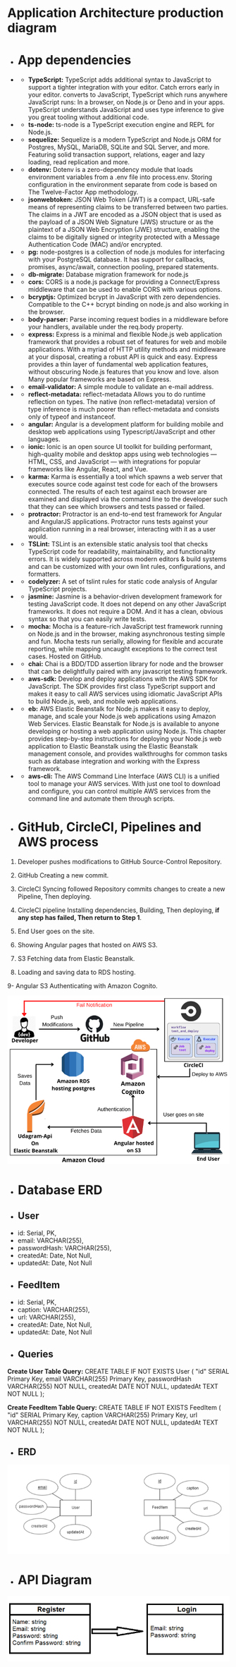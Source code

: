 # Application Architecture production diagram

+ # App dependencies

+ - **TypeScript:** TypeScript adds additional syntax to JavaScript to support a tighter integration with your editor. Catch errors early in your editor. converts to JavaScript, TypeScript which runs anywhere JavaScript runs: In a browser, on Node.js or Deno and in your apps. TypeScript understands JavaScript and uses type inference to give you great tooling without additional code.

+ - **ts-node:** ts-node is a TypeScript execution engine and REPL for Node.js.

+ - **sequelize:** Sequelize is a modern TypeScript and Node.js ORM for Postgres, MySQL, MariaDB, SQLite and SQL Server, and more. Featuring solid transaction support, relations, eager and lazy loading, read replication and more.

+ - **dotenv:** Dotenv is a zero-dependency module that loads environment variables from a .env file into process.env. Storing configuration in the environment separate from code is based on The Twelve-Factor App methodology.

+ - **jsonwebtoken:** JSON Web Token (JWT) is a compact, URL-safe means of representing claims to be transferred between two parties.  The claims in a JWT are encoded as a JSON object that is used as the payload of a JSON Web Signature (JWS) structure or as the plaintext of a JSON Web Encryption (JWE) structure, enabling the claims to be digitally signed or integrity protected with a Message Authentication Code (MAC) and/or encrypted.

+ - **pg:** node-postgres is a collection of node.js modules for interfacing with your PostgreSQL database. It has support for callbacks, promises, async/await, connection pooling, prepared statements.

+ - **db-migrate:** Database migration framework for node.js

+ - **cors:** CORS is a node.js package for providing a Connect/Express middleware that can be used to enable CORS with various options.

+ - **bcryptjs:** Optimized bcrypt in JavaScript with zero dependencies. Compatible to the C++ bcrypt binding on node.js and also working in the browser.

+ - **body-parser:** Parse incoming request bodies in a middleware before your handlers, available under the req.body property.

+ - **express:** Express is a minimal and flexible Node.js web application framework that provides a robust set of features for web and mobile applications. With a myriad of HTTP utility methods and middleware at your disposal, creating a robust API is quick and easy. Express provides a thin layer of fundamental web application features, without obscuring Node.js features that you know and love. alson Many popular frameworks are based on Express.

+ - **email-validator:** A simple module to validate an e-mail address.

+ - **reflect-metadata:** reflect-metadata Allows you to do runtime reflection on types. The native (non reflect-metadata) version of type inference is much poorer than reflect-metadata and consists only of typeof and instanceof.

+ - **angular:** Angular is a development platform for building mobile and desktop web applications
using Typescript/JavaScript and other languages.

+ - **ionic:** Ionic is an open source UI toolkit for building performant, high-quality mobile and desktop apps using web technologies — HTML, CSS, and JavaScript — with integrations for popular frameworks like Angular, React, and Vue.

+ - **karma:** Karma is essentially a tool which spawns a web server that executes source code against test code for each of the browsers connected. The results of each test against each browser are examined and displayed via the command line to the developer such that they can see which browsers and tests passed or failed.

+ - **protractor:** Protractor is an end-to-end test framework for Angular and AngularJS applications. Protractor runs tests against your application running in a real browser, interacting with it as a user would.

+ - **TSLint:** TSLint is an extensible static analysis tool that checks TypeScript code for readability, maintainability, and functionality errors. It is widely supported across modern editors & build systems and can be customized with your own lint rules, configurations, and formatters.

+ - **codelyzer:** A set of tslint rules for static code analysis of Angular TypeScript projects.

+ - **jasmine:** Jasmine is a behavior-driven development framework for testing JavaScript code. It does not depend on any other JavaScript frameworks. It does not require a DOM. And it has a clean, obvious syntax so that you can easily write tests.

+ - **mocha:** Mocha is a feature-rich JavaScript test framework running on Node.js and in the browser, making asynchronous testing simple and fun. Mocha tests run serially, allowing for flexible and accurate reporting, while mapping uncaught exceptions to the correct test cases. Hosted on GitHub.

+ - **chai:** Chai is a BDD/TDD assertion library for node and the browser that can be delightfully paired with any javascript testing framework.

+ - **aws-sdk:** Develop and deploy applications with the AWS SDK for JavaScript. The SDK provides first class TypeScript support and makes it easy to call AWS services using idiomatic JavaScript APIs to build Node.js, web, and mobile web applications.

+ - **eb:** AWS Elastic Beanstalk for Node.js makes it easy to deploy, manage, and scale your Node.js web applications using Amazon Web Services. Elastic Beanstalk for Node.js is available to anyone developing or hosting a web application using Node.js. This chapter provides step-by-step instructions for deploying your Node.js web application to Elastic Beanstalk using the Elastic Beanstalk management console, and provides walkthroughs for common tasks such as database integration and working with the Express framework.

+ - **aws-cli:** The AWS Command Line Interface (AWS CLI) is a unified tool to manage your AWS services. With just one tool to download and configure, you can control multiple AWS services from the command line and automate them through scripts.


+ # GitHub, CircleCI, Pipelines and AWS process

1. Developer pushes modifications to GitHub Source-Control Repository.

2. GitHub Creating a new commit.

3. CircleCI Syncing followed Repository commits changes to create a new Pipeline, Then deploying.

4. CircleCI pipeline Installing dependencies, Building, Then deploying, **if any step has failed, Then return to Step 1**.

5. End User goes on the site.

6. Showing Angular pages that hosted on AWS S3.

7. S3 Fetching data from Elastic Beanstalk.

8. Loading and saving data to RDS hosting.

9- Angular S3 Authenticating with Amazon Cognito.


![alt text](https://github.com/Sayed-Mahmoud/udagram/blob/master/docs/AWSCloud.png?raw=true)


+ # Database ERD

+ ## User
- id: Serial, PK,
- email: VARCHAR(255),
- passwordHash: VARCHAR(255),
- createdAt: Date, Not Null,
- updatedAt: Date, Not Null

+ ## FeedItem
- id: Serial, PK,
- caption: VARCHAR(255),
- url: VARCHAR(255),
- createdAt: Date, Not Null,
- updatedAt: Date, Not Null

+ ## Queries

**Create User Table Query:** CREATE TABLE IF NOT EXISTS User 
(
	"id" SERIAL Primary Key, 
	email VARCHAR(255) Primary Key, 
	passwordHash VARCHAR(255) NOT NULL, 
	createdAt DATE NOT NULL, 
	updatedAt TEXT NOT NULL
);

**Create FeedItem Table Query:** CREATE TABLE IF NOT EXISTS FeedItem 
(
	"id" SERIAL Primary Key, 
	caption VARCHAR(255) Primary Key, 
	url VARCHAR(255) NOT NULL, 
	createdAt DATE NOT NULL, 
	updatedAt TEXT NOT NULL
);

+ ## ERD

![alt text](https://github.com/Sayed-Mahmoud/udagram/blob/master/docs/ERD.png?raw=true)


+ # API Diagram

![alt text](https://github.com/Sayed-Mahmoud/udagram/blob/master/docs/API.png?raw=true)
